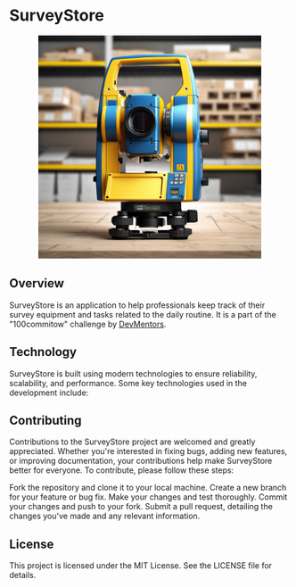 # SurveyStore

<div align="center">
  <img src="docs/SurveyStore logo.png" width="400" height="400">
</div>

## Overview
SurveyStore is an application to help professionals keep track of their survey equipment and tasks related to the daily routine. It is a part of the "100commitow" challenge by [DevMentors](https://github.com/devmentors). 

## Technology
SurveyStore is built using modern technologies to ensure reliability, scalability, and performance. Some key technologies used in the development include:

## Contributing
Contributions to the SurveyStore project are welcomed and greatly appreciated. Whether you're interested in fixing bugs, adding new features, or improving documentation, your contributions help make SurveyStore better for everyone. To contribute, please follow these steps:

Fork the repository and clone it to your local machine.
Create a new branch for your feature or bug fix.
Make your changes and test thoroughly.
Commit your changes and push to your fork.
Submit a pull request, detailing the changes you've made and any relevant information.

## License
This project is licensed under the MIT License. See the LICENSE file for details.
